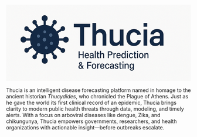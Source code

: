 
![Thucia](logo/logo.png)

Thucia is an intelligent disease forecasting platform named in homage to the ancient historian _Thucydides_, who chronicled the Plague of Athens.  Just as he gave the world its first clinical record of an epidemic, Thucia brings clarity to modern public health threats through data, modeling, and timely alerts. With a focus on arboviral diseases like dengue, Zika, and chikungunya, Thucia empowers governments, researchers, and health organizations with actionable insight—before outbreaks escalate.
